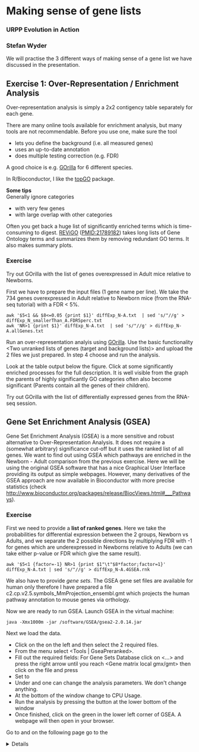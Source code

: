 # Making sense of gene lists

### URPP Evolution in Action
### Stefan Wyder


We will practise the 3 different ways of making sense of a gene list we have discussed in the presentation.



## Exercise 1: Over-Representation / Enrichment Analysis

Over-representation analysis is simply a 2x2 contigency table separately for each gene. 

There are many online tools available for enrichment analysis, but many tools are not recommendable. Before you use one, make sure the tool  
- lets you define the background (i.e. all measured genes)  
- uses an up-to-date annotation  
- does multiple testing correction (e.g. FDR)  

A good choice is e.g. [GOrilla](http://cbl-gorilla.cs.technion.ac.il/) for 6 different species.  
  
In R/Bioconductor, I like the [topGO](http://www.bioconductor.org/packages/release/bioc/html/topGO.html) package. 
 
**Some tips**  
Generally ignore categories  
- with very few genes  
- with large overlap with other categories 

Often you get back a huge list of significantly enriched terms which is time-consuming to digest. [REViGO](http://revigo.irb.hr/) 
([PMID:21789182](http://www.ncbi.nlm.nih.gov/pubmed/21789182)) takes long lists of Gene Ontology terms and summarizes them by
removing redundant GO terms. It also makes summary plots.


### Exercise

Try out GOrilla with the list of genes overexpressed in Adult mice relative to Newborns.  
  
First we have to prepare the input files (1 gene name per line). We take the 734 genes overexpressed in Adult relative to Newborn mice
(from the RNA-seq tutorial) with a FDR < 5%. 
```
awk '$5<1 && $8<=0.05 {print $1}' diffExp_N-A.txt  | sed 's/"//g' > diffExp_N_smallerThan_A.FDR5perc.txt
awk 'NR>1 {print $1}' diffExp_N-A.txt  | sed 's/"//g' > diffExp_N-A.allGenes.txt
```

Run an over-representation analyis using [GOrilla](http://cbl-gorilla.cs.technion.ac.il/). Use the basic functionality <Two unranked lists of genes (target and background lists)> and upload the 2 files we just prepared. In step 4 choose <Process> and run the analysis.

Look at the table output below the figure. Click at some significantly enriched processes for the full description. It is well visible from the graph the parents of highly significantly GO categories often also become significant (Parents contain all the genes of their children).  
  
Try out GOrilla with the list of differentially expressed genes from the RNA-seq session.


## Gene Set Enrichment Analysis (GSEA)

Gene Set Enrichment Analysis (GSEA) is a more sensitive and robust alternative to Over-Representation Analysis. It does not require a (somewhat
arbitrary) significance cut-off but it uses the ranked list of all genes.
We want to find out using GSEA which pathways are enriched in the Newborn - Adult comparison from the previous exercise. 
Here we will be using the original GSEA software that has a nice Graphical User Interface providing its output as simple webpages. 
However, many derivatives of the GSEA approach are now available in Bioconductor with more precise statistics (check http://www.bioconductor.org/packages/release/BiocViews.html#___Pathways).

### Exercise 

First we need to provide a **list of ranked genes**. Here we take the probabilities for differential expression between the 2 groups, 
Newborn vs Adults, and we separate the 2 possible directions by multiplying FDR with -1 for genes which are underexpressed in 
Newborns relative to Adults (we can take either p-value or FDR which give the same result).
```
awk '$5<1 {factor=-1} NR>1 {print $1"\t"$8*factor;factor=1}' diffExp_N-A.txt | sed 's/"//g' > diffExp_N-A.4GSEA.rnk 
```
We also have to provide *gene sets*. The GSEA gene set files are available for human only therefore I have prepared a file 
c2.cp.v2.5.symbols_MmProjection_ensembl.gmt which projects the human pathway annotation to mouse genes via orthology.

Now we are ready to run GSEA. Launch GSEA in the virtual machine:
```
java -Xmx1000m -jar /software/GSEA/gsea2-2.0.14.jar
```

Next we load the data. 
- Click on the on the left <Load data> and <Browse for files...> then select the 2 required files.
- From the menu select <Tools | GseaPreranked>.
- Fill out the required fields: For Gene Sets Database click on <...> and press the right arrow until you reach <Gene matrix local gmx/gmt>
then click on the file and press <OK> 
- Set <Collapse dataset to gene symbols> to <false> 
- Under <Basic Fields> and <Advanced Fields> one can change the analysis parameters. We don't change anything.
- At the bottom of the window change to <Normal> CPU Usage.
- Run the analysis by pressing the <Run> button at the lower bottom of the window
- Once finished, click on the green <Success> in the lower left corner of GSEA. A webpage will then open in your browser.  


Go to <Detailed enrichment results in html format> and on the following page go to the <Details> for some pathways. 
Try to understand the different columns.  
Documentation of the GSEA method (User guide, tutorials, file formats etc) is available [here](http://www.broadinstitute.org/cancer/software/gsea/wiki/index.php/Main_Page)  
  
Alternatively, you can access the GSEA output from the web browser (the folder containing the date might be called differently - use the <Tab> autocompletion!)
```
firefox /home/student/gsea_home/output/may18/my_analysis.GseaPreranked.1401102143051/index.html
```

**Interpretation**  
- You can look up the pathway description on [MSigDB](http://www.broadinstitute.org/gsea/msigdb/index.jsp) (Registration required).  
- Explore the most significant pathways.  
- Are they all plausible?  
- Pathway analysis is easier to interpret and often gives better biological insight than Gene Ontology (but a larger fraction of genes is annotated with Gene Ontology terms than with patways.


**Non-model organisms**  
The GSEA websites provides only annotation files for human, but you can prepare gene set (.gmt) files for any species from Gene Ontology,or Pathway annotation. Check the [GSEA documentation (http://www.broadinstitute.org/cancer/software/gsea/wiki/index.php/Main_Page) how to format gene set (.gmt) files.

Check the scope of available pathways in KEGG on http://www.genome.jp/kegg/pathway.html



### Network analysis with STRING

As an example for network analysis we try out STRING.  
  
STRING stands for *S*earch *T*ool for the *R*etrieval of *I*nteracting *G*enes/Proteins. It is a webtool and database for retrieving networks of interacting genes. The interactions include direct (physical) and indirect (functional) associations. STRING integrates previous knowledge from known experimental interactions and pathway databases, it does automated text-mining of the literature but it also covers the less well understood portion of gene interactions as predicted *de novo* by a number of algorithms using genomic information. Importantly, each association has a probabilistic confidence score.  
 
The current version v10.5 comprises more than 2'000 species while interaction information is transferred between species.


### Exercise

The gene list we use here is a list of significantly up-regulated genes in the *met1* background in *Arabidopsis thaliana*
defective in methylation maintenance (PMID:18423832).  
(obtained from Table S2 from the publication [PMID:23146178](http://onlinelibrary.wiley.com/doi/10.1111/tpj.12070/abstract)
The gene list is not significantly enriched in any Gene Ontology terms or in a KEGG pathway.

------------

1. Open http://string-db.org in your browser
2. STRING accepts different types of input, often we want to lookup a gene list, but sometimes only a single gene.
  Here we have a gene list so click on `multiple proteins` and copy&paste the gene list into the search field.
3. Type Arabidopsis in the `organism` and choose `Arabidopsis thaliana`
  Press the `GO!` button.
4. Next you see a page with suggested matches. Press `Continue ->` to accept all suggestions.
5. Now we get to a page with the result network. Each dot is a gene/protein of the input list. The lines connecting genes denote
known or predicted interactions with different line colors representing the types of evidence for the association. 
6. Click on a gene to get more information about it (and links out to other databases). 
  Hover and click on some lines and find out where the evidence comes from. Right-Click on <Show> to see the origin.
  Click on some green lines and right-click on <Show> to show the relevant publications co-mentioning the gene pair.  
7. If you scroll down further you see <Your input> - the input gene(s) with descriptions.
  Below the network there is a <Settings> tab where you can switch on/off individual prediction methods and change
the required minimum confidence score.
  Change the confidence, press <Update> and check the effect on the resulting networks.
8. Below the network is a taskbar with icons `+` and `-` Here you can grow the network by 10 more partners. By pressing the `+ (more)` button 10 genes not present in your list are added to the network so that
your input genes are maximally connected. These newly added genes (in white color) are candidates for working in the same process/pathway
as your input genes (Find more information about them in the <Predicted Functional Partners:> window at the bottom of the page) 
  Press the `+ (more)` button multiple times and see how the network grows (the same functionality you can get from the <Settings> tab: `max number of interactors to show`).  
9. In the tab <Analysis>, you can see enrichment analysis with Gene Ontology and KEGG pathways.   
10. In the tab <Clusters>, you can apply different cluster algorithms on your network.    

  Make an Enrichment analysis with <GO Biological Processes> and <KEGG pathways>
  Remove genes not connected to any other genes by going to <Settings> | <hide disconnected nodes in the network>



## Tips

- Often you get back a huge list of significantly enriched terms which is difficult to digest. [REViGO](http://revigo.irb.hr/) ([PMID:21789182](http://www.ncbi.nlm.nih.gov/pubmed/21789182)) takes long lists of Gene Ontology terms and summarizes them by removing redundant GO terms. It also makes summary plots.
 
- Interesting tool seen during the preparation of the course: https://github.com/tanghaibao/goatools
